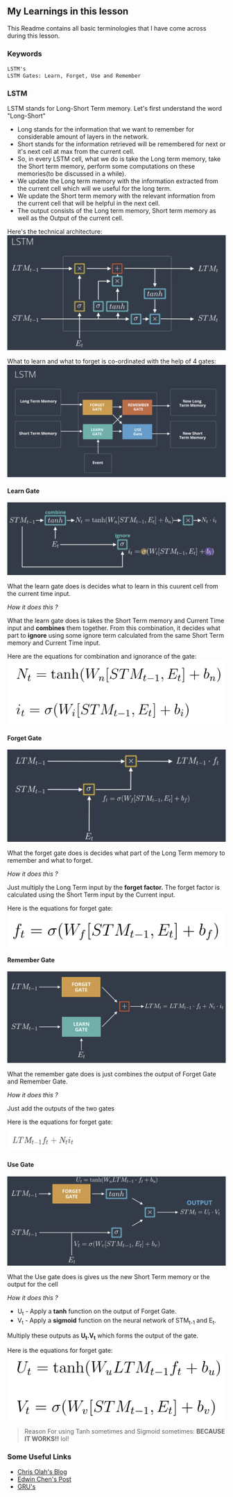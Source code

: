 ## My Learnings in this lesson

This Readme contains all basic terminologies that I have come across during this lesson.

### Keywords
    LSTM's
    LSTM Gates: Learn, Forget, Use and Remember

### LSTM

LSTM stands for Long-Short Term memory. Let's first understand the word "Long-Short"
- Long stands for the information that we want to remember for considerable amount of layers in the network.
- Short stands for the information retrieved will be remembered for next or it's next cell at max from the current cell.
- So, in every LSTM cell, what we do is take the Long term memory, take the Short term memory, perform some computations on these memories(to be discussed in a while).
- We update the Long term memory with the information extracted from the current cell which will we useful for the long term.
- We update the Short term memory with the relevant information from the current cell that will be helpful in the next cell.
- The output consists of the Long term memory, Short term memory as well as the Output of the current cell.

Here's the technical architecture:
![LSTM Cell](images/lstm_cell.png)

What to learn and what to forget is co-ordinated with the help of 4 gates:
![LSTM Gates](images/lstm_gates.png)


#### Learn Gate
![Learn Gate](images/learn_gate.png)

What the learn gate does is decides what to learn in this cuurent cell from the current time input.

*How it does this ?* 

What the learn gate does is takes the Short Term memory and Current Time input and **combines** them together. From this combination, it decides what part to **ignore** using some ignore term calculated from the same Short Term memory and Current Time input. 

Here are the equations for combination and ignorance of the gate:
![Learn Gate Equations](images/learn_gate_eq.png)

#### Forget Gate
![Forget Gate](images/forget_gate.png)

What the forget gate does is decides what part of the Long Term memory to remember and what to forget. 

*How it does this ?*

Just multiply the Long Term input by the **forget factor.**
The forget factor is calculated using the Short Term input by the Current input.   

Here is the equations for forget gate:
![Forget Gate Equation](images/forget_gate_eq.png)


#### Remember Gate
![Remember Gate](images/remember_gate.png)

What the remember gate does is just combines the output of Forget Gate and Remember Gate.

*How it does this ?*

Just add the outputs of the two gates

Here is the equations for forget gate:

![Remember Equation](images/remember_gate_eq.png)

#### Use Gate
![Use Gate](images/use_gate.png)

What the Use gate does is gives us the new Short Term memory or the output for the cell

*How it does this ?*

- U<sub>t</sub> - Apply a **tanh** function on the output of Forget Gate.
- V<sub>t</sub> - Apply a **sigmoid** function on the neural network of STM<sub>t-1</sub> and E<sub>t</sub>. 

Multiply these outputs as **U<sub>t</sub>.V<sub>t</sub>** which forms the output of the gate.

Here is the equations for forget gate:
![Use Gate Equation](images/use_gate_eq.png )


>Reason For using Tanh sometimes and Sigmoid sometimes: **BECAUSE IT WORKS!!** lol!

### Some Useful Links
- [Chris Olah's Blog](http://colah.github.io/posts/2015-08-Understanding-LSTMs/)
- [Edwin Chen's Post](http://blog.echen.me/2017/05/30/exploring-lstms/)
- [GRU's](http://www.cs.toronto.edu/~guerzhoy/321/lec/W09/rnn_gated.pdf)